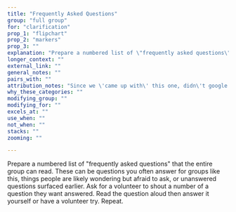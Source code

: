 ```yaml
---
title: "Frequently Asked Questions"
group: "full group"
for: "clarification"
prop_1: "flipchart"
prop_2: "markers"
prop_3: ""
explanation: "Prepare a numbered list of \"frequently asked questions\" that the entire group can read. These can be questions you often answer for groups like this, things people are likely wondering but afraid to ask, or unanswered questions surfaced earlier. Ask for a volunteer to shout a number of a question they want answered. Read the question aloud then answer it yourself or have a volunteer try. Repeat."
longer_context: ""
external_link: ""
general_notes: ""
pairs_with: ""
attribution_notes: "Since we \'came up with\' this one, didn\'t google around"
why_these_categories: ""
modifying_group: ""
modifying_for: ""
excels_at: ""
use_when: ""
not_when: ""
stacks: ""
zooming: ""

---
```


Prepare a numbered list of "frequently asked questions" that the entire group can read. These can be questions you often answer for groups like this, things people are likely wondering but afraid to ask, or unanswered questions surfaced earlier. Ask for a volunteer to shout a number of a question they want answered. Read the question aloud then answer it yourself or have a volunteer try. Repeat.
